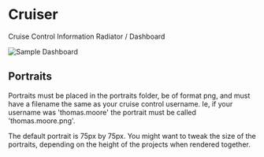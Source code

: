 Cruiser
=======

Cruise Control Information Radiator / Dashboard

![Sample Dashboard](https://www.stevefenton.co.uk/wp-content/uploads/2015/07/cruiser.jpg "Sample Cruiser Display")



Portraits
---------
Portraits must be placed in the portraits folder, be of format png, and must have a filename the same as your cruise control username. Ie, if your username was 'thomas.moore' the portrait must be called 'thomas.moore.png'.

The default portrait is 75px by 75px. You might want to tweak the size of the portraits, depending on the height of the projects when rendered together.
